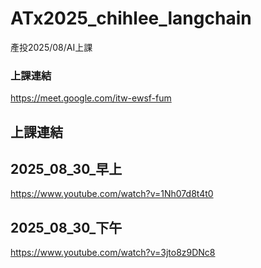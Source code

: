 # ATx2025_chihlee_langchain
產投2025/08/AI上課

### 上課連結
https://meet.google.com/itw-ewsf-fum

## 上課連結

## 2025_08_30_早上

https://www.youtube.com/watch?v=1Nh07d8t4t0

## 2025_08_30_下午

https://www.youtube.com/watch?v=3jto8z9DNc8

